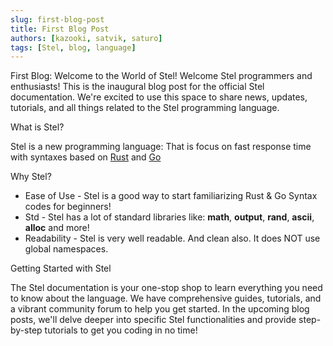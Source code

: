 ```yaml
---
slug: first-blog-post
title: First Blog Post
authors: [kazooki, satvik, saturo]
tags: [Stel, blog, language]
---
```


First Blog: Welcome to the World of Stel!
Welcome Stel programmers and enthusiasts! This is the inaugural blog post for the official Stel documentation. We're excited to use this space to share news, updates, tutorials, and all things related to the Stel programming language.

What is Stel?

Stel is a new programming language: That is focus on fast response time with syntaxes based on <a href="https://www.rust-lang.org/">Rust</a> and <a href="https://go.dev/">Go</a>

Why Stel?

* Ease of Use - Stel is a good way to start familiarizing Rust & Go Syntax codes for beginners!
* Std - Stel has a lot of standard libraries like: **math**, **output**, **rand**, **ascii**, **alloc** and more!
* Readability - Stel is very well readable. And clean also. It does NOT use global namespaces.

Getting Started with Stel

The Stel documentation is your one-stop shop to learn everything you need to know about the language. We have comprehensive guides, tutorials, and a vibrant community forum to help you get started.  In the upcoming blog posts, we'll delve deeper into specific Stel functionalities and provide step-by-step tutorials to get you coding in no time!
